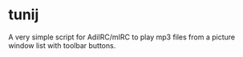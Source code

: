 # tunij
A very simple script for AdiIRC/mIRC to play mp3 files from a picture window list with toolbar buttons.
